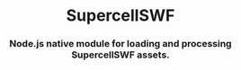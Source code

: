 
<h1 align="center">SupercellSWF</h>

<h3 align="center"> Node.js native module for loading and processing SupercellSWF assets.
    <br> 
</h3>
<br> 

